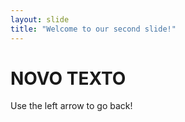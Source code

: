 ```yaml
---
layout: slide
title: "Welcome to our second slide!"
---
```

# NOVO TEXTO
Use the left arrow to go back!

